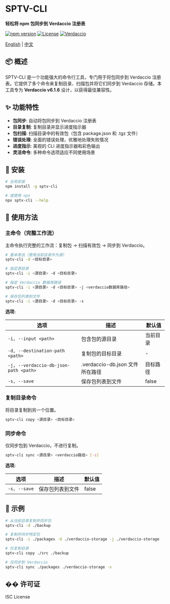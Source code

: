 # SPTV-CLI

**轻松将 npm 包同步到 Verdaccio 注册表**

[![npm version](https://img.shields.io/badge/npm-v1.0.0-blue.svg)](https://www.npmjs.com/package/sptv-cli)
[![License](https://img.shields.io/badge/license-ISC-green.svg)](LICENSE)
[![Verdaccio](https://img.shields.io/badge/verdaccio-v6.1.6-orange.svg)](https://verdaccio.org/)

[English](README.md) | [中文](README_CN.md)

## 📦 概述

SPTV-CLI 是一个功能强大的命令行工具，专门用于将包同步到 Verdaccio 注册表。它提供了多个命令来复制目录、扫描包并将它们同步到 Verdaccio 存储。本工具专为 **Verdaccio v6.1.6** 设计，以获得最佳兼容性。

## ✨ 功能特性

- **包同步**: 自动将包同步到 Verdaccio 注册表
- **目录复制**: 复制目录并显示进度指示器
- **包扫描**: 扫描目录中的有效包（包含 package.json 和 .tgz 文件）
- **错误处理**: 全面的错误处理，优雅地处理失败情况
- **进度指示**: 美观的 CLI 进度指示器和彩色输出
- **灵活命令**: 多种命令选项适应不同使用场景

## 🚀 安装

```bash
# 全局安装
npm install -g sptv-cli

# 或使用 npx
npx sptv-cli --help
```

## 📖 使用方法

### 主命令（完整工作流）

主命令执行完整的工作流：复制包 → 扫描有效包 → 同步到 Verdaccio。

```bash
# 基本用法（使用当前目录作为源）
sptv-cli -d <目标目录>

# 指定源目录
sptv-cli -i <源目录> -d <目标目录>

# 指定 Verdaccio 数据库路径
sptv-cli -i <源目录> -d <目标目录> -j <verdaccio数据库路径>

# 保存包列表到文件
sptv-cli -i <源目录> -d <目标目录> -s
```

**选项:**

| 选项 | 描述 | 默认值 |
|------|------|--------|
| `-i, --input <path>` | 包含包的源目录 | 当前目录 |
| `-d, --destination-path <path>` | 复制包的目标目录 | - |
| `-j, --verdaccio-db-json-path <path>` | .verdaccio-db.json 文件所在路径 | 目标路径 |
| `-s, --save` | 保存包列表到文件 | false |

### 复制目录命令

将目录复制到另一个位置。

```bash
sptv-cli copy <源目录> <目标目录>
```

### 同步命令

仅同步包到 Verdaccio，不进行复制。

```bash
sptv-cli sync <源目录> <verdaccio路径> [-s]
```

**选项:**

| 选项 | 描述 | 默认值 |
|------|------|--------|
| `-s, --save` | 保存包列表到文件 | false |

## 🔧 示例

```bash
# 从当前目录复制并同步包
sptv-cli -d ./backup

# 复制并同步特定包
sptv-cli -i ./packages -d ./verdaccio-storage -j ./verdaccio-storage

# 仅复制目录
sptv-cli copy ./src ./backup

# 仅同步到 Verdaccio
sptv-cli sync ./packages ./verdaccio-storage -s
```

## �� 许可证

ISC License 